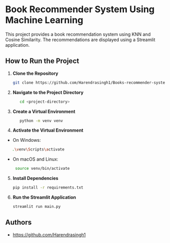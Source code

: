 # Book Recommender System Using Machine Learning

This project provides a book recommendation system using KNN and Cosine Similarity. The recommendations are displayed using a Streamlit application.

## How to Run the Project

1. **Clone the Repository**
   ```bash
   git clone https://github.com/Harendrasingh1/Books-recommender-system.git
   ```
2. **Navigate to the Project Directory**

   ```bash
      cd <project-directory>
   ```
3. **Create a Virtual Environment** 
   ```bash
      python -m venv venv

   ```

4. **Activate the Virtual Environment**
- On Windows: 
```bash
   .\venv\Scripts\activate

```
   
- On macOS and Linux:

  ```bash
   source venv/bin/activate

   ```

5. **Install Dependencies** 

   ```bash
   pip install -r requirements.txt
   ```
6. **Run the Streamlit Application**
    ```bash
   streamlit run main.py
   ```



## Authors

- https://github.com/Harendrasingh1


